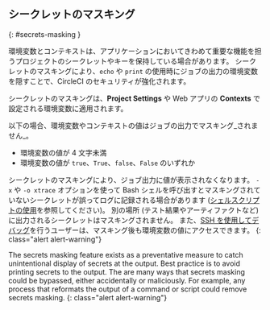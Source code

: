 ## シークレットのマスキング
{: #secrets-masking }

環境変数とコンテキストは、アプリケーションにおいてきわめて重要な機能を担うプロジェクトのシークレットやキーを保持している場合があります。 シークレットのマスキングにより、`echo` や `print` の使用時にジョブの出力の環境変数を隠すことで、CircleCI のセキュリティが強化されます。

シークレットのマスキングは、**Project Settings** や Web アプリの **Contexts** で設定される環境変数に適用されます。

以下の場合、環境変数やコンテキストの値はジョブの出力でマスキング_されません_。

- 環境変数の値が 4 文字未満
- 環境変数の値が `true`、`True`、`false`、`False` のいずれか

シークレットのマスキングにより、ジョブ出力に値が表示されなくなります。 `-x` や `-o xtrace` オプションを使って Bash シェルを呼び出すとマスキングされていないシークレットが誤ってログに記録される場合があります ([シェルスクリプトの使用]({{site.baseurl}}/using-shell-scripts)を参照してください)。 別の場所 (テスト結果やアーティファクトなど) に出力されるシークレットはマスキングされません。 また、[SSH を使用してデバッグ]({{site.baseurl}}/ja/ssh-access-jobs)を行うユーザーは、マスキング後も環境変数の値にアクセスできます。
{: class="alert alert-warning"}

The secrets masking feature exists as a preventative measure to catch unintentional display of secrets at the output. Best practice is to avoid printing secrets to the output. The are many ways that secrets masking could be bypassed, either accidentally or maliciously. For example, any process that reformats the output of a command or script could remove secrets masking.
{: class="alert alert-warning"}